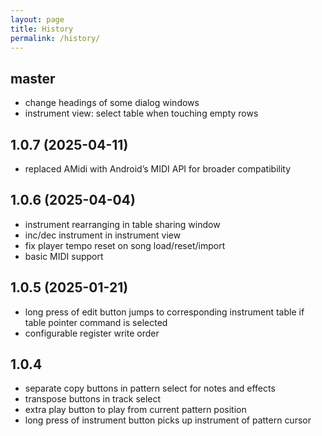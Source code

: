 ```yaml
---
layout: page
title: History
permalink: /history/
---
```


## master
+ change headings of some dialog windows
+ instrument view: select table when touching empty rows


## 1.0.7 (2025-04-11)
+ replaced AMidi with Android’s MIDI API for broader compatibility

## 1.0.6 (2025-04-04)
+ instrument rearranging in table sharing window
+ inc/dec instrument in instrument view
+ fix player tempo reset on song load/reset/import
+ basic MIDI support

## 1.0.5 (2025-01-21)
+ long press of edit button jumps to corresponding instrument table if table pointer command is selected
+ configurable register write order


## 1.0.4
+ separate copy buttons in pattern select for notes and effects
+ transpose buttons in track select
+ extra play button to play from current pattern position
+ long press of instrument button picks up instrument of pattern cursor

